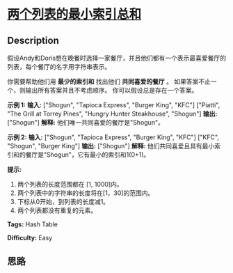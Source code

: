 # [两个列表的最小索引总和][title]

## Description

假设Andy和Doris想在晚餐时选择一家餐厅，并且他们都有一个表示最喜爱餐厅的列表，每个餐厅的名字用字符串表示。

你需要帮助他们用 **最少的索引和** 找出他们 **共同喜爱的餐厅** 。 如果答案不止一个，则输出所有答案并且不考虑顺序。 你可以假设总是存在一个答案。

**示例 1:**
            **输入:**    ["Shogun", "Tapioca Express", "Burger King", "KFC"]    ["Piatti", "The Grill at Torrey Pines", "Hungry Hunter Steakhouse", "Shogun"]    **输出:** ["Shogun"]    **解释:** 他们唯一共同喜爱的餐厅是"Shogun"。    

**示例 2:**
            **输入:**    ["Shogun", "Tapioca Express", "Burger King", "KFC"]    ["KFC", "Shogun", "Burger King"]    **输出:** ["Shogun"]    **解释:** 他们共同喜爱且具有最小索引和的餐厅是"Shogun"，它有最小的索引和1(0+1)。    

**提示:**

  1. 两个列表的长度范围都在 [1, 1000]内。
  2. 两个列表中的字符串的长度将在[1，30]的范围内。
  3. 下标从0开始，到列表的长度减1。
  4. 两个列表都没有重复的元素。


**Tags:** Hash Table

**Difficulty:** Easy

## 思路

[title]: https://leetcode-cn.com/problems/minimum-index-sum-of-two-lists
